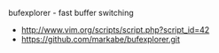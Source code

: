 bufexplorer - fast buffer switching
*   http://www.vim.org/scripts/script.php?script_id=42
*   https://github.com/markabe/bufexplorer.git


